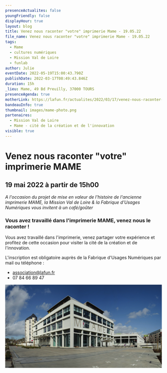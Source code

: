 ```yaml
---
presenceActualites: false
youngFriendly: false
displayHour: true
layout: blog
title: Venez nous raconter "votre" imprimerie Mame - 19.05.22
file_name: Venez nous raconter "votre" imprimerie Mame - 19.05.22
tags:
  - Mame
  - cultures numériques
  - Mission Val de Loire
  - funlab
author: Julie
eventDate: 2022-05-19T15:00:43.790Z
publishDate: 2022-03-17T08:49:43.846Z
duration: 15h
_lieu: Mame, 49 Bd Preuilly, 37000 TOURS
presenceAgenda: true
motherLink: https://lafun.fr/actualites/2022/03/17/venez-nous-raconter-votre-imprimerie-mame/
bandeauInfo: true
thumbnail: images/mame-photo.png
partenaires:
  - Mission Val de Loire
  - Mame - cité de la création et de l'innovation
visible: true
---
```

# Venez nous raconter "votre" imprimerie MAME

## 19 mai 2022 à partir de 15h00

*A l'occasion du projet de mise en valeur de l'histoire
de l'ancienne imprimerie MAME, la Mission Val de Loire & la Fabrique d'Usages Numériques vous invitent à un café/goûter*

### Vous avez travaillé dans l'imprimerie MAME, venez nous le raconter !

Vous avez travaillé dans l'imprimerie, venez partager votre expérience et profitez de cette occasion pour visiter la cité de la création et de l'innovation.

L'inscription est obligatoire auprès de la Fabrique d'Usages Numériques par mail ou téléphone :

* association@lafun.fr
* 07 84 66 89 47

![](images/mame-photo.png)